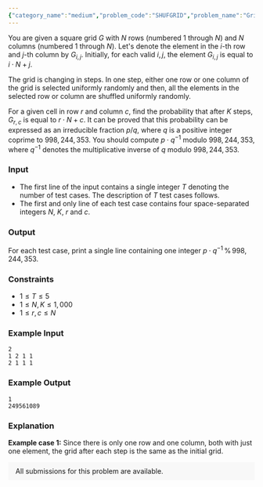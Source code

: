 ```yaml
---
{"category_name":"medium","problem_code":"SHUFGRID","problem_name":"Grid Shuffle","problemComponents":{"constraints":"","constraintsState":false,"subtasks":"","subtasksState":false,"inputFormat":"","inputFormatState":false,"outputFormat":"","outputFormatState":false,"sampleTestCases":{}},"video_editorial_url":"","languages_supported":{"0":"CPP14","1":"C","2":"JAVA","3":"PYTH 3.6","4":"PYTH","5":"PYP3","6":"CS2","7":"ADA","8":"PYPY","9":"TEXT","10":"PAS fpc","11":"NODEJS","12":"RUBY","13":"PHP","14":"GO","15":"HASK","16":"TCL","17":"PERL","18":"SCALA","19":"LUA","20":"kotlin","21":"BASH","22":"JS","23":"LISP sbcl","24":"rust","25":"PAS gpc","26":"BF","27":"CLOJ","28":"R","29":"D","30":"CAML","31":"FORT","32":"ASM","33":"swift","34":"FS","35":"WSPC","36":"LISP clisp","37":"SQL","38":"SCM guile","39":"PERL6","40":"ERL","41":"CLPS","42":"ICK","43":"NICE","44":"PRLG","45":"ICON","46":"COB","47":"SCM chicken","48":"PIKE","49":"SCM qobi","50":"ST","51":"NEM"},"max_timelimit":1,"source_sizelimit":50000,"problem_author":"rumblefool","problem_tester":null,"date_added":"13-10-2019","tags":{"0":"rumblefool"},"problem_difficulty_level":"Medium","best_tag":"","editorial_url":"","time":{"view_start_date":1136053800,"submit_start_date":1136053800,"visible_start_date":1136053800,"end_date":1735669800},"is_direct_submittable":false,"problemDiscussURL":"https://discuss.codechef.com/search?q=SHUFGRID","is_proctored":false,"visitedContests":{},"layout":"problem"}
---
```

You are given a square grid $G$ with $N$ rows (numbered $1$ through $N$) and $N$ columns (numbered $1$ through $N$). Let's denote the element in the $i$-th row and $j$-th column by $G_{i, j}$. Initially, for each valid $i, j$, the element $G_{i, j}$ is equal to $i \cdot N+j$.

The grid is changing in steps. In one step, either one row or one column of the grid is selected uniformly randomly and then, all the elements in the selected row or column are shuffled uniformly randomly.

For a given cell in row $r$ and column $c$, find the probability that after $K$ steps, $G_{r, c}$ is equal to $r \cdot N + c$. It can be proved that this probability can be expressed as an irreducible fraction $p/q$, where $q$ is a positive integer coprime to $998,244,353$. You should compute $p \cdot q^{-1}$ modulo $998,244,353$, where $q^{-1}$ denotes the multiplicative inverse of $q$ modulo $998,244,353$.

### Input
- The first line of the input contains a single integer $T$ denoting the number of test cases. The description of $T$ test cases follows.
- The first and only line of each test case contains four space-separated integers $N$, $K$, $r$ and $c$.

### Output
For each test case, print a single line containing one integer $p \cdot q^{-1}\, \%\, 998,244,353$.

### Constraints 
- $1 \le T \le 5$
- $1 \le N, K \le 1,000$
- $1 \le r, c \le N$

### Example Input
```
2
1 2 1 1
2 1 1 1
```

### Example Output
```
1
249561089
```

### Explanation
**Example case 1:** Since there is only one row and one column, both with just one element, the grid after each step is the same as the initial grid.

<aside style='background: #f8f8f8;padding: 10px 15px;'><div>All submissions for this problem are available.</div></aside>